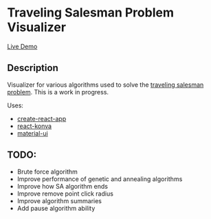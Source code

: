 # Traveling Salesman Problem Visualizer

[Live Demo](https://stevendikowitz.github.io/traveling-salesman-visualizer/)

## Description
Visualizer for various algorithms used to solve the [traveling salesman problem](https://en.wikipedia.org/wiki/Travelling_salesman_problem). This is a work in progress.

Uses:
* [create-react-app](https://github.com/facebookincubator/create-react-app)
* [react-konva](https://github.com/lavrton/react-konva)
* [material-ui](http://www.material-ui.com/#/)

## TODO:
* Brute force algorithm
* Improve performance of genetic and annealing algorithms
* Improve how SA algorithm ends
* Improve remove point click radius
* Improve algorithm summaries
* Add pause algorithm ability

